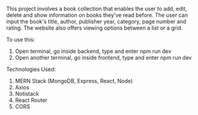 This project involves a book collection that enables the user to add, edit, delete and show information on books they've read before. The user can input the book's title, 
author, publisher year, category, page number and rating. The website also offers viewing options between a list or a grid.

To use this:
1. Open terminal, go inside backend, type and enter npm run dev
2. Open another terminal, go inside frontend, type and enter npm run dev

Technologies Used:
1. MERN Stack (MongoDB, Express, React, Node)
2. Axios
3. Notistack
4. React Router
5. CORS

